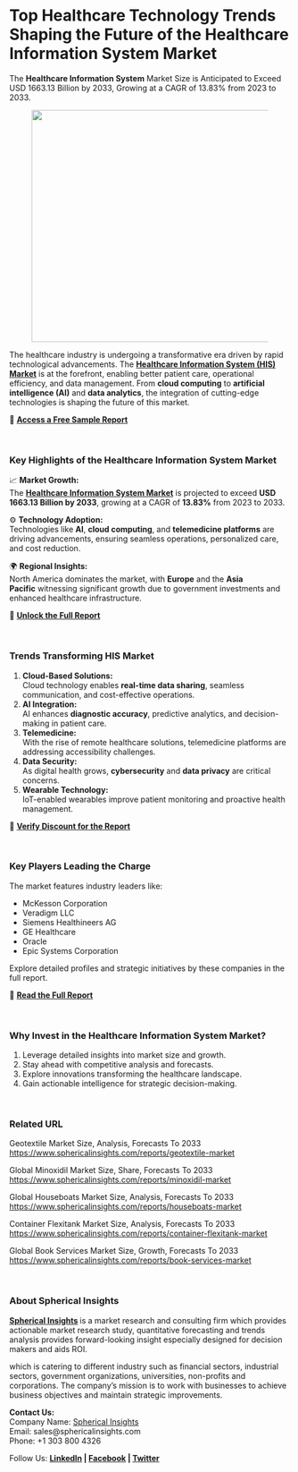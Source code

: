 <h1 id="c383" class="pw-post-title fo fp fq bf fr fs ft fu fv fw fx fy fz ga gb gc gd ge gf gg gh gi gj gk gl gm gn go gp gq bk" data-testid="storyTitle" data-selectable-paragraph="">Top Healthcare Technology Trends Shaping the Future of the Healthcare Information System Market</h1>
<div class="eq er es et eu l">
<article>
<div class="l">
<div class="l">
<section>
<div>
<div class="fj fk fl fm fn">
<div class="ab cb">
<div class="ci bh ev ew ex ey">
<p id="208b" class="pw-post-body-paragraph lg lh fq li b lj lk ll lm ln lo lp lq lr ls lt lu lv lw lx ly lz ma mb mc md fj bk" data-selectable-paragraph="">The&nbsp;<strong class="li fr">Healthcare Information System</strong>&nbsp;Market Size is Anticipated to Exceed USD 1663.13 Billion by 2033, Growing at a CAGR of 13.83% from 2023 to 2033.</p>
<figure class="mh mi mj mk ml mm me mf paragraph-image">
<div class="mn mo ed mp bh mq" tabindex="0">
<div class="me mf mg"><picture><source srcset="https://miro.medium.com/v2/resize:fit:640/format:webp/1*nvF12TsDLT6Kdpz7gaGABQ.jpeg 640w, https://miro.medium.com/v2/resize:fit:720/format:webp/1*nvF12TsDLT6Kdpz7gaGABQ.jpeg 720w, https://miro.medium.com/v2/resize:fit:750/format:webp/1*nvF12TsDLT6Kdpz7gaGABQ.jpeg 750w, https://miro.medium.com/v2/resize:fit:786/format:webp/1*nvF12TsDLT6Kdpz7gaGABQ.jpeg 786w, https://miro.medium.com/v2/resize:fit:828/format:webp/1*nvF12TsDLT6Kdpz7gaGABQ.jpeg 828w, https://miro.medium.com/v2/resize:fit:1100/format:webp/1*nvF12TsDLT6Kdpz7gaGABQ.jpeg 1100w, https://miro.medium.com/v2/resize:fit:1400/format:webp/1*nvF12TsDLT6Kdpz7gaGABQ.jpeg 1400w" type="image/webp" sizes="(min-resolution: 4dppx) and (max-width: 700px) 50vw, (-webkit-min-device-pixel-ratio: 4) and (max-width: 700px) 50vw, (min-resolution: 3dppx) and (max-width: 700px) 67vw, (-webkit-min-device-pixel-ratio: 3) and (max-width: 700px) 65vw, (min-resolution: 2.5dppx) and (max-width: 700px) 80vw, (-webkit-min-device-pixel-ratio: 2.5) and (max-width: 700px) 80vw, (min-resolution: 2dppx) and (max-width: 700px) 100vw, (-webkit-min-device-pixel-ratio: 2) and (max-width: 700px) 100vw, 700px" /><source srcset="https://miro.medium.com/v2/resize:fit:640/1*nvF12TsDLT6Kdpz7gaGABQ.jpeg 640w, https://miro.medium.com/v2/resize:fit:720/1*nvF12TsDLT6Kdpz7gaGABQ.jpeg 720w, https://miro.medium.com/v2/resize:fit:750/1*nvF12TsDLT6Kdpz7gaGABQ.jpeg 750w, https://miro.medium.com/v2/resize:fit:786/1*nvF12TsDLT6Kdpz7gaGABQ.jpeg 786w, https://miro.medium.com/v2/resize:fit:828/1*nvF12TsDLT6Kdpz7gaGABQ.jpeg 828w, https://miro.medium.com/v2/resize:fit:1100/1*nvF12TsDLT6Kdpz7gaGABQ.jpeg 1100w, https://miro.medium.com/v2/resize:fit:1400/1*nvF12TsDLT6Kdpz7gaGABQ.jpeg 1400w" sizes="(min-resolution: 4dppx) and (max-width: 700px) 50vw, (-webkit-min-device-pixel-ratio: 4) and (max-width: 700px) 50vw, (min-resolution: 3dppx) and (max-width: 700px) 67vw, (-webkit-min-device-pixel-ratio: 3) and (max-width: 700px) 65vw, (min-resolution: 2.5dppx) and (max-width: 700px) 80vw, (-webkit-min-device-pixel-ratio: 2.5) and (max-width: 700px) 80vw, (min-resolution: 2dppx) and (max-width: 700px) 100vw, (-webkit-min-device-pixel-ratio: 2) and (max-width: 700px) 100vw, 700px" data-testid="og" /><img class="bh ko mr c" src="https://miro.medium.com/v2/resize:fit:945/1*nvF12TsDLT6Kdpz7gaGABQ.jpeg" alt="" width="700" height="415" /></picture></div>
</div>
</figure>
<p id="b379" class="pw-post-body-paragraph lg lh fq li b lj lk ll lm ln lo lp lq lr ls lt lu lv lw lx ly lz ma mb mc md fj bk" data-selectable-paragraph="">The healthcare industry is undergoing a transformative era driven by rapid technological advancements. The&nbsp;<a class="af ms" href="https://www.sphericalinsights.com/reports/healthcare-information-system-market" target="_blank" rel="noopener ugc nofollow"><strong class="li fr">Healthcare Information System (HIS) Market</strong></a>&nbsp;is at the forefront, enabling better patient care, operational efficiency, and data management. From&nbsp;<strong class="li fr">cloud computing</strong>&nbsp;to&nbsp;<strong class="li fr">artificial intelligence (AI)</strong>&nbsp;and&nbsp;<strong class="li fr">data analytics</strong>, the integration of cutting-edge technologies is shaping the future of this market.</p>
<p id="7d44" class="pw-post-body-paragraph lg lh fq li b lj lk ll lm ln lo lp lq lr ls lt lu lv lw lx ly lz ma mb mc md fj bk" data-selectable-paragraph="">🔗&nbsp;<a class="af ms" href="https://www.sphericalinsights.com/request-sample/7794?utm_source=blog&amp;utm_medium=Rushi" target="_blank" rel="noopener ugc nofollow"><strong class="li fr">Access a Free Sample Report</strong></a></p>
</div>
</div>
</div>
<div class="ab cb mt mu mv mw">&nbsp;</div>
<div class="fj fk fl fm fn">
<div class="ab cb">
<div class="ci bh ev ew ex ey">
<h1 id="16bb" class="nb nc fq bf nd ne nf ng nh ni nj nk nl nm nn no np nq nr ns nt nu nv nw nx ny bk" data-selectable-paragraph="">Key Highlights of the Healthcare Information System Market</h1>
<p id="ccfc" class="pw-post-body-paragraph lg lh fq li b lj nz ll lm ln oa lp lq lr ob lt lu lv oc lx ly lz od mb mc md fj bk" data-selectable-paragraph="">📈&nbsp;<strong class="li fr">Market Growth:</strong><br />The&nbsp;<a class="af ms" href="https://www.sphericalinsights.com/reports/healthcare-information-system-market" target="_blank" rel="noopener ugc nofollow"><strong class="li fr">Healthcare Information System Market</strong></a>&nbsp;is projected to exceed&nbsp;<strong class="li fr">USD 1663.13 Billion by 2033</strong>, growing at a CAGR of&nbsp;<strong class="li fr">13.83%</strong>&nbsp;from 2023 to 2033.</p>
<p id="1ef8" class="pw-post-body-paragraph lg lh fq li b lj lk ll lm ln lo lp lq lr ls lt lu lv lw lx ly lz ma mb mc md fj bk" data-selectable-paragraph="">⚙️&nbsp;<strong class="li fr">Technology Adoption:</strong><br />Technologies like&nbsp;<strong class="li fr">AI</strong>,&nbsp;<strong class="li fr">cloud computing</strong>, and&nbsp;<strong class="li fr">telemedicine platforms</strong>&nbsp;are driving advancements, ensuring seamless operations, personalized care, and cost reduction.</p>
<p id="16d8" class="pw-post-body-paragraph lg lh fq li b lj lk ll lm ln lo lp lq lr ls lt lu lv lw lx ly lz ma mb mc md fj bk" data-selectable-paragraph="">🌍&nbsp;<strong class="li fr">Regional Insights:</strong><br />North America dominates the market, with&nbsp;<strong class="li fr">Europe</strong>&nbsp;and the&nbsp;<strong class="li fr">Asia Pacific</strong>&nbsp;witnessing significant growth due to government investments and enhanced healthcare infrastructure.</p>
<p id="d290" class="pw-post-body-paragraph lg lh fq li b lj lk ll lm ln lo lp lq lr ls lt lu lv lw lx ly lz ma mb mc md fj bk" data-selectable-paragraph="">🔗&nbsp;<a class="af ms" href="https://www.sphericalinsights.com/reports/healthcare-information-system-market?utm_source=blog&amp;utm_medium=Rushi" target="_blank" rel="noopener ugc nofollow"><strong class="li fr">Unlock the Full Report</strong></a></p>
</div>
</div>
</div>
<div class="ab cb mt mu mv mw">&nbsp;</div>
<div class="fj fk fl fm fn">
<div class="ab cb">
<div class="ci bh ev ew ex ey">
<h1 id="30ec" class="nb nc fq bf nd ne nf ng nh ni nj nk nl nm nn no np nq nr ns nt nu nv nw nx ny bk" data-selectable-paragraph="">Trends Transforming HIS Market</h1>
<ol class="">
<li id="bd00" class="lg lh fq li b lj nz ll lm ln oa lp lq lr ob lt lu lv oc lx ly lz od mb mc md oe of og bk" data-selectable-paragraph=""><strong class="li fr">Cloud-Based Solutions:</strong><br />Cloud technology enables&nbsp;<strong class="li fr">real-time data sharing</strong>, seamless communication, and cost-effective operations.</li>
<li id="2cba" class="lg lh fq li b lj oh ll lm ln oi lp lq lr oj lt lu lv ok lx ly lz ol mb mc md oe of og bk" data-selectable-paragraph=""><strong class="li fr">AI Integration:</strong><br />AI enhances&nbsp;<strong class="li fr">diagnostic accuracy</strong>, predictive analytics, and decision-making in patient care.</li>
<li id="3d98" class="lg lh fq li b lj oh ll lm ln oi lp lq lr oj lt lu lv ok lx ly lz ol mb mc md oe of og bk" data-selectable-paragraph=""><strong class="li fr">Telemedicine:</strong><br />With the rise of remote healthcare solutions, telemedicine platforms are addressing accessibility challenges.</li>
<li id="f99b" class="lg lh fq li b lj oh ll lm ln oi lp lq lr oj lt lu lv ok lx ly lz ol mb mc md oe of og bk" data-selectable-paragraph=""><strong class="li fr">Data Security:</strong><br />As digital health grows,&nbsp;<strong class="li fr">cybersecurity</strong>&nbsp;and&nbsp;<strong class="li fr">data privacy</strong>&nbsp;are critical concerns.</li>
<li id="f234" class="lg lh fq li b lj oh ll lm ln oi lp lq lr oj lt lu lv ok lx ly lz ol mb mc md oe of og bk" data-selectable-paragraph=""><strong class="li fr">Wearable Technology:</strong><br />IoT-enabled wearables improve patient monitoring and proactive health management.</li>
</ol>
<p id="f9f2" class="pw-post-body-paragraph lg lh fq li b lj lk ll lm ln lo lp lq lr ls lt lu lv lw lx ly lz ma mb mc md fj bk" data-selectable-paragraph="">🔗&nbsp;<a class="af ms" href="https://www.sphericalinsights.com/request-discount/7794?utm_source=blog&amp;utm_medium=Rushi" target="_blank" rel="noopener ugc nofollow"><strong class="li fr">Verify Discount for the Report</strong></a></p>
</div>
</div>
</div>
<div class="ab cb mt mu mv mw">&nbsp;</div>
<div class="fj fk fl fm fn">
<div class="ab cb">
<div class="ci bh ev ew ex ey">
<h1 id="7258" class="nb nc fq bf nd ne nf ng nh ni nj nk nl nm nn no np nq nr ns nt nu nv nw nx ny bk" data-selectable-paragraph="">Key Players Leading the Charge</h1>
<p id="ac56" class="pw-post-body-paragraph lg lh fq li b lj nz ll lm ln oa lp lq lr ob lt lu lv oc lx ly lz od mb mc md fj bk" data-selectable-paragraph="">The market features industry leaders like:</p>
<ul class="">
<li id="3530" class="lg lh fq li b lj lk ll lm ln lo lp lq lr ls lt lu lv lw lx ly lz ma mb mc md om of og bk" data-selectable-paragraph="">McKesson Corporation</li>
<li id="c490" class="lg lh fq li b lj oh ll lm ln oi lp lq lr oj lt lu lv ok lx ly lz ol mb mc md om of og bk" data-selectable-paragraph="">Veradigm LLC</li>
<li id="5159" class="lg lh fq li b lj oh ll lm ln oi lp lq lr oj lt lu lv ok lx ly lz ol mb mc md om of og bk" data-selectable-paragraph="">Siemens Healthineers AG</li>
<li id="43fc" class="lg lh fq li b lj oh ll lm ln oi lp lq lr oj lt lu lv ok lx ly lz ol mb mc md om of og bk" data-selectable-paragraph="">GE Healthcare</li>
<li id="359e" class="lg lh fq li b lj oh ll lm ln oi lp lq lr oj lt lu lv ok lx ly lz ol mb mc md om of og bk" data-selectable-paragraph="">Oracle</li>
<li id="fc50" class="lg lh fq li b lj oh ll lm ln oi lp lq lr oj lt lu lv ok lx ly lz ol mb mc md om of og bk" data-selectable-paragraph="">Epic Systems Corporation</li>
</ul>
<p id="020a" class="pw-post-body-paragraph lg lh fq li b lj lk ll lm ln lo lp lq lr ls lt lu lv lw lx ly lz ma mb mc md fj bk" data-selectable-paragraph="">Explore detailed profiles and strategic initiatives by these companies in the full report.</p>
<p id="de6a" class="pw-post-body-paragraph lg lh fq li b lj lk ll lm ln lo lp lq lr ls lt lu lv lw lx ly lz ma mb mc md fj bk" data-selectable-paragraph="">🔗&nbsp;<a class="af ms" href="https://www.sphericalinsights.com/reports/healthcare-information-system-market?utm_source=blog&amp;utm_medium=Rushi" target="_blank" rel="noopener ugc nofollow"><strong class="li fr">Read the Full Report</strong></a></p>
</div>
</div>
</div>
<div class="ab cb mt mu mv mw">&nbsp;</div>
<div class="fj fk fl fm fn">
<div class="ab cb">
<div class="ci bh ev ew ex ey">
<h1 id="3282" class="nb nc fq bf nd ne nf ng nh ni nj nk nl nm nn no np nq nr ns nt nu nv nw nx ny bk" data-selectable-paragraph="">Why Invest in the Healthcare Information System Market?</h1>
<ol class="">
<li id="aba4" class="lg lh fq li b lj nz ll lm ln oa lp lq lr ob lt lu lv oc lx ly lz od mb mc md oe of og bk" data-selectable-paragraph="">Leverage detailed insights into market size and growth.</li>
<li id="b865" class="lg lh fq li b lj oh ll lm ln oi lp lq lr oj lt lu lv ok lx ly lz ol mb mc md oe of og bk" data-selectable-paragraph="">Stay ahead with competitive analysis and forecasts.</li>
<li id="04be" class="lg lh fq li b lj oh ll lm ln oi lp lq lr oj lt lu lv ok lx ly lz ol mb mc md oe of og bk" data-selectable-paragraph="">Explore innovations transforming the healthcare landscape.</li>
<li id="6f5f" class="lg lh fq li b lj oh ll lm ln oi lp lq lr oj lt lu lv ok lx ly lz ol mb mc md oe of og bk" data-selectable-paragraph="">Gain actionable intelligence for strategic decision-making.</li>
</ol>
</div>
</div>
</div>
<div class="ab cb mt mu mv mw">&nbsp;</div>
<div class="fj fk fl fm fn">
<div class="ab cb">
<div class="ci bh ev ew ex ey">
<h1 id="025d" class="nb nc fq bf nd ne nf ng nh ni nj nk nl nm nn no np nq nr ns nt nu nv nw nx ny bk" data-selectable-paragraph="">Related URL</h1>
<p id="60fc" class="pw-post-body-paragraph lg lh fq li b lj nz ll lm ln oa lp lq lr ob lt lu lv oc lx ly lz od mb mc md fj bk" data-selectable-paragraph="">Geotextile Market Size, Analysis, Forecasts To 2033<br /><a class="af ms" href="https://www.sphericalinsights.com/reports/geotextile-market" target="_blank" rel="noopener ugc nofollow">https://www.sphericalinsights.com/reports/geotextile-market</a></p>
<p id="5f5d" class="pw-post-body-paragraph lg lh fq li b lj lk ll lm ln lo lp lq lr ls lt lu lv lw lx ly lz ma mb mc md fj bk" data-selectable-paragraph="">Global Minoxidil Market Size, Share, Forecasts To 2033<br /><a class="af ms" href="https://www.sphericalinsights.com/reports/minoxidil-market" target="_blank" rel="noopener ugc nofollow">https://www.sphericalinsights.com/reports/minoxidil-market</a></p>
<p id="f330" class="pw-post-body-paragraph lg lh fq li b lj lk ll lm ln lo lp lq lr ls lt lu lv lw lx ly lz ma mb mc md fj bk" data-selectable-paragraph="">Global Houseboats Market Size, Analysis, Forecasts To 2033<br /><a class="af ms" href="https://www.sphericalinsights.com/reports/houseboats-market" target="_blank" rel="noopener ugc nofollow">https://www.sphericalinsights.com/reports/houseboats-market</a></p>
<p id="6453" class="pw-post-body-paragraph lg lh fq li b lj lk ll lm ln lo lp lq lr ls lt lu lv lw lx ly lz ma mb mc md fj bk" data-selectable-paragraph="">Container Flexitank Market Size, Analysis, Forecasts To 2033<br /><a class="af ms" href="https://www.sphericalinsights.com/reports/container-flexitank-market" target="_blank" rel="noopener ugc nofollow">https://www.sphericalinsights.com/reports/container-flexitank-market</a></p>
<p id="1023" class="pw-post-body-paragraph lg lh fq li b lj lk ll lm ln lo lp lq lr ls lt lu lv lw lx ly lz ma mb mc md fj bk" data-selectable-paragraph="">Global Book Services Market Size, Growth, Forecasts To 2033<br /><a class="af ms" href="https://www.sphericalinsights.com/reports/book-services-market" target="_blank" rel="noopener ugc nofollow">https://www.sphericalinsights.com/reports/book-services-market</a></p>
</div>
</div>
</div>
<div class="ab cb mt mu mv mw">&nbsp;</div>
<div class="fj fk fl fm fn">
<div class="ab cb">
<div class="ci bh ev ew ex ey">
<h1 id="4c3c" class="nb nc fq bf nd ne nf ng nh ni nj nk nl nm nn no np nq nr ns nt nu nv nw nx ny bk" data-selectable-paragraph="">About Spherical Insights</h1>
<p id="4359" class="pw-post-body-paragraph lg lh fq li b lj nz ll lm ln oa lp lq lr ob lt lu lv oc lx ly lz od mb mc md fj bk" data-selectable-paragraph=""><a class="af ms" href="https://www.sphericalinsights.com/" target="_blank" rel="noopener ugc nofollow"><strong class="li fr">Spherical Insights</strong></a><strong class="li fr">&nbsp;</strong>is a market research and consulting firm which provides actionable market research study, quantitative forecasting and trends analysis provides forward-looking insight especially designed for decision makers and aids ROI.</p>
<p id="920a" class="pw-post-body-paragraph lg lh fq li b lj lk ll lm ln lo lp lq lr ls lt lu lv lw lx ly lz ma mb mc md fj bk" data-selectable-paragraph="">which is catering to different industry such as financial sectors, industrial sectors, government organizations, universities, non-profits and corporations. The company&rsquo;s mission is to work with businesses to achieve business objectives and maintain strategic improvements.</p>
<p id="a9a1" class="pw-post-body-paragraph lg lh fq li b lj lk ll lm ln lo lp lq lr ls lt lu lv lw lx ly lz ma mb mc md fj bk" data-selectable-paragraph=""><strong class="li fr">Contact Us:</strong><br />Company Name:&nbsp;<a class="af ms" href="https://www.sphericalinsights.com/" target="_blank" rel="noopener ugc nofollow">Spherical Insights</a><br />Email: sales@sphericalinsights.com<br />Phone: +1 303 800 4326</p>
<p id="a75e" class="pw-post-body-paragraph lg lh fq li b lj lk ll lm ln lo lp lq lr ls lt lu lv lw lx ly lz ma mb mc md fj bk" data-selectable-paragraph="">Follow Us:&nbsp;<a class="af ms" href="https://www.linkedin.com/company/spherical-insight/" target="_blank" rel="noopener ugc nofollow"><strong class="li fr">LinkedIn</strong></a><strong class="li fr">&nbsp;|&nbsp;</strong><a class="af ms" href="https://www.facebook.com/sphericalinsights22" target="_blank" rel="noopener ugc nofollow"><strong class="li fr">Facebook</strong></a><strong class="li fr">&nbsp;|&nbsp;</strong><a class="af ms" href="https://twitter.com/SInsights_US" target="_blank" rel="noopener ugc nofollow"><strong class="li fr">Twitter</strong></a></p>
</div>
</div>
</div>
</div>
</section>
</div>
</div>
</article>
</div>
<div class="l">&nbsp;</div>
<footer class="on oo op oq or ab q os ot c">
<div class="l ae">&nbsp;</div>
</footer>
<div class="pb l">&nbsp;</div>
